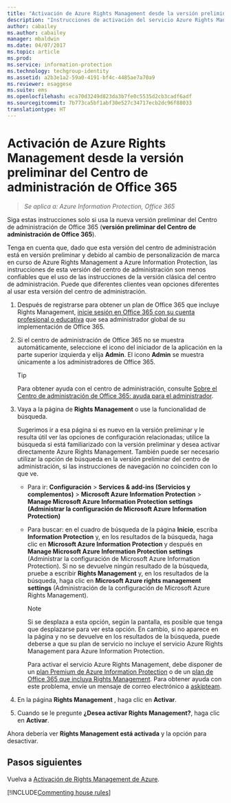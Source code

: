 ```yaml
---
title: "Activación de Azure Rights Management desde la versión preliminar del Centro de administración de Office 365 - AIP"
description: "Instrucciones de activación del servicio Azure Rights Management si tiene acceso a la nueva versión preliminar del Centro de administración de Office 365 (versión preliminar del Centro de administración de Office 365)."
author: cabailey
ms.author: cabailey
manager: mbaldwin
ms.date: 04/07/2017
ms.topic: article
ms.prod: 
ms.service: information-protection
ms.technology: techgroup-identity
ms.assetid: a2b3e1a2-59a0-4191-bf4c-4485ae7a70a9
ms.reviewer: esaggese
ms.suite: ems
ms.openlocfilehash: eca70d3249d823da3b7fe0c5535d2cb3cadf6adf
ms.sourcegitcommit: 7b773ca5bf1abf30e527c34717ecb2dc96f88033
translationtype: HT
---
```

# <a name="how-to-activate-azure-rights-management-from-the-office-365-admin-center-preview"></a>Activación de Azure Rights Management desde la versión preliminar del Centro de administración de Office 365

>*Se aplica a: Azure Information Protection, Office 365*


Siga estas instrucciones solo si usa la nueva versión preliminar del Centro de administración de Office 365 (**versión preliminar del Centro de administración de Office 365**).

Tenga en cuenta que, dado que esta versión del centro de administración está en versión preliminar y debido al cambio de personalización de marca en curso de Azure Rights Management a Azure Information Protection, las instrucciones de esta versión del centro de administración son menos confiables que el uso de las instrucciones de la versión clásica del centro de administración. Puede que diferentes clientes vean opciones diferentes al usar esta versión del centro de administración.

1. Después de registrarse para obtener un plan de Office 365 que incluye Rights Management, [inicie sesión en Office 365 con su cuenta profesional o educativa](https://portal.office.com/) que sea administrador global de su implementación de Office 365.

2. Si el centro de administración de Office 365 no se muestra automáticamente, seleccione el icono del iniciador de la aplicación en la parte superior izquierda y elija **Admin**. El icono **Admin** se muestra únicamente a los administradores de Office 365.

    > [!TIP]
    > Para obtener ayuda con el centro de administración, consulte [Sobre el Centro de administración de Office 365: ayuda para el administrador](https://support.office.com/article/About-the-Office-365-admin-center-Admin-Help-58537702-d421-4d02-8141-e128e3703547).

3. Vaya a la página de **Rights Management** o use la funcionalidad de búsqueda.

    Sugerimos ir a esa página si es nuevo en la versión preliminar y le resulta útil ver las opciones de configuración relacionadas; utilice la búsqueda si está familiarizado con la versión preliminar y desea activar directamente Azure Rights Management. También puede ser necesario utilizar la opción de búsqueda en la versión preliminar del centro de administración, si las instrucciones de navegación no coinciden con lo que ve.

    - Para ir: **Configuración** > **Services & add-ins (Servicios y complementos)** > **Microsoft Azure Information Protection** > **Manage Microsoft Azure Information Protection settings (Administrar la configuración de Microsoft Azure Information Protection)**

    - Para buscar: en el cuadro de búsqueda de la página **Inicio**, escriba **Information Protection** y, en los resultados de la búsqueda, haga clic en **Microsoft Azure Information Protection** y después en **Manage Microsoft Azure Information Protection settings** (Administrar la configuración de Microsoft Azure Information Protection). Si no se devuelve ningún resultado de la búsqueda, pruebe a escribir **Rights Management** y, en los resultados de la búsqueda, haga clic en **Microsoft Azure rights management settings** (Administración de la configuración de Microsoft Azure Rights Management).

        > [!NOTE]
        >Si se desplaza a esta opción, según la pantalla, es posible que tenga que desplazarse para ver esta opción. En cambio, si no aparece en la página y no se devuelve en los resultados de la búsqueda, puede deberse a que su plan de servicio no incluye el servicio Azure Rights Management para Azure Information Protection.
        >
        >Para activar el servicio Azure Rights Management, debe disponer de un [plan Premium de Azure Information Protection](https://www.microsoft.com/cloud-platform/azure-information-protection-pricing) o de un [plan de Office 365 que incluya Rights Management](http://download.microsoft.com/download/E/C/F/ECF42E71-4EC0-48FF-AA00-577AC14D5B5C/Azure_Information_Protection_licensing_datasheet_EN-US.pdf). Para obtener ayuda con este problema, envíe un mensaje de correo electrónico a [askipteam](mailto:askipteam?subject=I%20cannot%20activate%20RMS).

4. En la página **Rights Management** , haga clic en **Activar**.

5. Cuando se le pregunte **¿Desea activar Rights Management?**, haga clic en **Activar**.

Ahora debería ver **Rights Management está activada** y la opción para desactivar.


## <a name="next-steps"></a>Pasos siguientes
Vuelva a [Activación de Rights Management de Azure](activate-service.md).

[!INCLUDE[Commenting house rules](../includes/houserules.md)]
